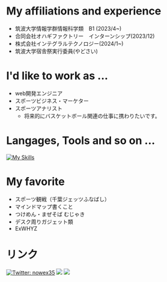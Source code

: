  # My affiliations and experience
- 筑波大学情報学群情報科学類　B1 (2023/4~)
- 合同会社オハギファクトリー　インターンシップ(2023/12)
- 株式会社インテグラルテクノロジー(2024/1~)
- 筑波大学宿舎祭実行委員(やどさい)


# I'd like to work as ...
- web開発エンジニア
- スポーツビジネス・マーケター
- スポーツアナリスト
  - 将来的にバスケットボール関連の仕事に携わりたいです。


# Langages, Tools and so on ...
[![My Skills](https://skillicons.dev/icons?i=ruby,rails,cs,python,js,html,css,visualstudio,vscode,git&perline=5)](https://skillicons.dev)


# My favorite 
- スポーツ観戦（千葉ジェッツふなばし）
- マインドマップ書くこと
- つけめん・まぜそば むじゃき
- デスク周りガジェット類
- ExWHYZ
  
# リンク
[![Twitter: nowex35](https://img.shields.io/twitter/follow/nowex35?style=social)](https://twitter.com/nowex35)
<a href="https://qiita.com/nowex35" target="_blank"><img src="https://img.shields.io/badge/-Qiita-55C500.svg?logo=qiita&style=plastic"></a>
<a href="https://note.com/nowex35" target="_blank"><img src="https://img.shields.io/badge/-Note-gray?logo=gray&style=plastic"></a>


<!---
nowex35/nowex35 is a ✨ special ✨ repository because its `README.md` (this file) appears on your GitHub profile.
You can click the Preview link to take a look at your changes.
--->
